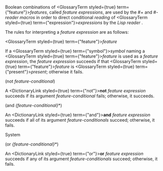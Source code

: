  



Boolean combinations of <GlossaryTerm styled={true} term={"feature"}><i>features</i></GlossaryTerm>, called *feature expressions*, are used by the #+ and #- *reader macros* in order to direct conditional *reading* of <GlossaryTerm styled={true} term={"expression"}><i>expressions</i></GlossaryTerm> by the *Lisp reader* . 



The rules for interpreting a *feature expression* are as follows: 



<GlossaryTerm styled={true} term={"feature"}><i>feature</i></GlossaryTerm> 



If a <GlossaryTerm styled={true} term={"symbol"}><i>symbol</i></GlossaryTerm> naming a <GlossaryTerm styled={true} term={"feature"}><i>feature</i></GlossaryTerm> is used as a *feature expression*, the *feature expression* succeeds if that <GlossaryTerm styled={true} term={"feature"}><i>feature</i></GlossaryTerm> is <GlossaryTerm styled={true} term={"present"}><i>present</i></GlossaryTerm>; otherwise it fails. 



(not *feature-conditional*) 



A <DictionaryLink styled={true} term={"not"}><b>not</b></DictionaryLink> *feature expression* succeeds if its argument *feature-conditional* fails; otherwise, it succeeds. 



(and *\{feature-conditional\}*\*) 



An <DictionaryLink styled={true} term={"and"}><b>and</b></DictionaryLink> *feature expression* succeeds if all of its argument *feature-conditionals* succeed; otherwise, it fails. 



System 



 



 



(or *\{feature-conditional\}*\*) 



An <DictionaryLink styled={true} term={"or"}><b>or</b></DictionaryLink> *feature expression* succeeds if any of its argument *feature-conditionals* succeed; otherwise, it fails. 



